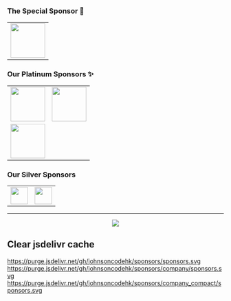 ### The Special Sponsor 🚀

<table>
  <tbody>
    <tr>
      <td align="center" valign="middle">
        <a href="https://stackblitz.com/"><img src="https://cdn.jsdelivr.net/gh/johnsoncodehk/sponsors/logos/StackBlitz.png" height="80" /></a>
      </td>
      </td>
    </tr>
  </tbody>
</table>

### Our Platinum Sponsors ✨

<table>
  <tbody>
    <tr>
      <td align="center" valign="middle">
        <a href="https://vuejs.org/"><img src="https://cdn.jsdelivr.net/gh/johnsoncodehk/sponsors/logos/Vue.svg" height="80" /></a>
      </td>
      <td align="center" valign="middle">
        <a href="https://astro.build/"><img src="https://cdn.jsdelivr.net/gh/johnsoncodehk/sponsors/logos/Astro.svg" height="80" /></a>
      </td>
    </tr>
    <tr>
      <td align="center" valign="middle">
        <a href="https://www.jetbrains.com/"><img src="https://cdn.jsdelivr.net/gh/johnsoncodehk/sponsors/logos/JetBrains.svg" height="80" /></a>
      </td>
      <td align="center" valign="middle">
      </td>
    </tr>
  </tbody>
</table>

### Our Silver Sponsors

<table>
  <tbody>
    <tr>
      <td align="center" valign="middle">
        <a href="https://www.prefect.io/"><img src="https://cdn.jsdelivr.net/gh/johnsoncodehk/sponsors/logos/Prefect.svg" height="40" /></a>
      </td>
      <td align="center" valign="middle">
        <a href="https://www.techjobasia.com/"><img src="https://cdn.jsdelivr.net/gh/johnsoncodehk/sponsors/logos/TechJobAsia.png" height="40" /></a>
      </td>
    </tr>
  </tbody>
</table>

---

<p align="center">
  <a href="https://cdn.jsdelivr.net/gh/johnsoncodehk/sponsors/sponsors.svg">
    <img src="https://cdn.jsdelivr.net/gh/johnsoncodehk/sponsors/sponsors.svg"/>
  </a>
</p>

## Clear jsdelivr cache

https://purge.jsdelivr.net/gh/johnsoncodehk/sponsors/sponsors.svg
https://purge.jsdelivr.net/gh/johnsoncodehk/sponsors/company/sponsors.svg
https://purge.jsdelivr.net/gh/johnsoncodehk/sponsors/company_compact/sponsors.svg
